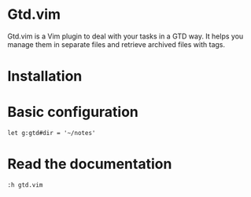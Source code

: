 # Gtd.vim

Gtd.vim is a Vim plugin to deal with your tasks in a GTD way. It helps you
manage them in separate files and retrieve archived files with tags.

# Installation

# Basic configuration

	let g:gtd#dir = '~/notes'

# Read the documentation

	:h gtd.vim
